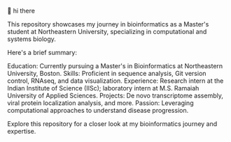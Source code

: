 👋  hi there


This repository showcases my journey in bioinformatics as a Master's student at Northeastern University, specializing in computational and systems biology.

Here's a brief summary:

Education: Currently pursuing a Master's in Bioinformatics at Northeastern University, Boston.
Skills: Proficient in sequence analysis, Git version control, RNAseq, and data visualization.
Experience: Research intern at the Indian Institute of Science (IISc); laboratory intern at M.S. Ramaiah University of Applied Sciences.
Projects: De novo transcriptome assembly, viral protein localization analysis, and more.
Passion: Leveraging computational approaches to understand disease progression.



Explore this repository for a closer look at my bioinformatics journey and expertise.
